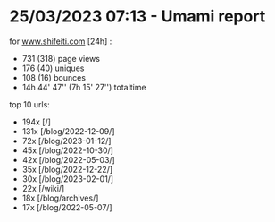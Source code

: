 # 25/03/2023 07:13 - Umami report
for www.shifeiti.com [24h] :

 - 731 (318) page views
 - 176 (40) uniques
 - 108 (16) bounces
 - 14h 44' 47'' (7h 15' 27'') totaltime


top 10 urls:
 - 194x [/]
 - 131x [/blog/2022-12-09/]
 - 72x [/blog/2023-01-12/]
 - 45x [/blog/2022-10-30/]
 - 42x [/blog/2022-05-03/]
 - 35x [/blog/2022-12-22/]
 - 30x [/blog/2023-02-01/]
 - 22x [/wiki/]
 - 18x [/blog/archives/]
 - 17x [/blog/2022-05-07/]


